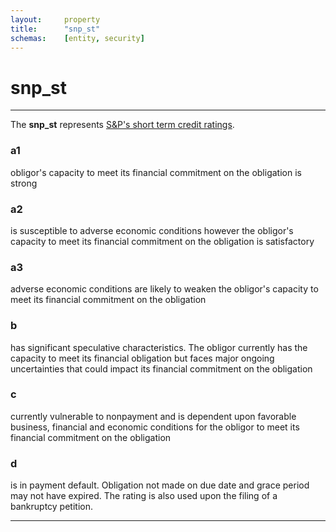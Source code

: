 ```yaml
---
layout:     property
title:      "snp_st"
schemas:    [entity, security]
---
```


# snp_st

---

The **snp_st** represents [S&P's short term credit ratings](https://en.wikipedia.org/wiki/S%26P_Global_Ratings#Short-term_issue_credit_ratings).

### a1
obligor's capacity to meet its financial commitment on the obligation is strong

### a2
is susceptible to adverse economic conditions however the obligor's capacity to meet its financial commitment on the obligation is satisfactory

### a3
adverse economic conditions are likely to weaken the obligor's capacity to meet its financial commitment on the obligation

### b
has significant speculative characteristics. The obligor currently has the capacity to meet its financial obligation but faces major ongoing uncertainties that could impact its financial commitment on the obligation

### c
currently vulnerable to nonpayment and is dependent upon favorable business, financial and economic conditions for the obligor to meet its financial commitment on the obligation

### d
is in payment default. Obligation not made on due date and grace period may not have expired. The rating is also used upon the filing of a bankruptcy petition.

---
